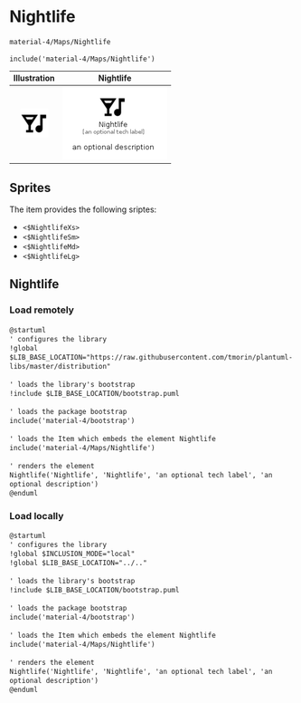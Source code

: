 # Nightlife


```text
material-4/Maps/Nightlife
```

```text
include('material-4/Maps/Nightlife')
```



| Illustration | Nightlife |
| :---: | :---: |
| ![illustration for Illustration](../../material-4/Maps/Nightlife.png) | ![illustration for Nightlife](../../material-4/Maps/Nightlife.Local.png) |



## Sprites
The item provides the following sriptes:

- `<$NightlifeXs>`
- `<$NightlifeSm>`
- `<$NightlifeMd>`
- `<$NightlifeLg>`





## Nightlife

### Load remotely
```plantuml
@startuml
' configures the library
!global $LIB_BASE_LOCATION="https://raw.githubusercontent.com/tmorin/plantuml-libs/master/distribution"

' loads the library's bootstrap
!include $LIB_BASE_LOCATION/bootstrap.puml

' loads the package bootstrap
include('material-4/bootstrap')

' loads the Item which embeds the element Nightlife
include('material-4/Maps/Nightlife')

' renders the element
Nightlife('Nightlife', 'Nightlife', 'an optional tech label', 'an optional description')
@enduml
```

### Load locally
```plantuml
@startuml
' configures the library
!global $INCLUSION_MODE="local"
!global $LIB_BASE_LOCATION="../.."

' loads the library's bootstrap
!include $LIB_BASE_LOCATION/bootstrap.puml

' loads the package bootstrap
include('material-4/bootstrap')

' loads the Item which embeds the element Nightlife
include('material-4/Maps/Nightlife')

' renders the element
Nightlife('Nightlife', 'Nightlife', 'an optional tech label', 'an optional description')
@enduml
```

